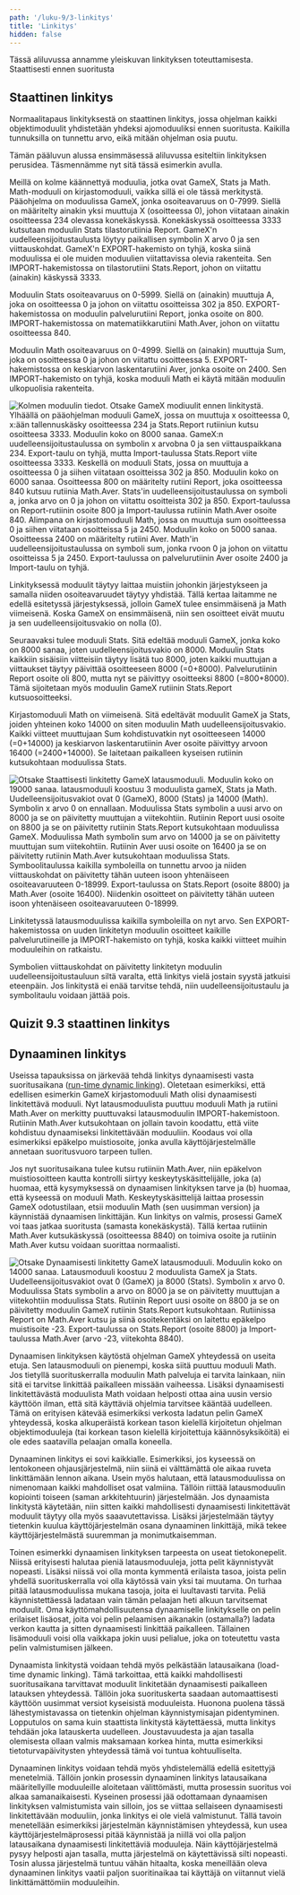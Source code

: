 ```yaml
---
path: '/luku-9/3-linkitys'
title: 'Linkitys'
hidden: false
---
```


<div>
<lead>Tässä aliluvussa annamme yleiskuvan linkityksen toteuttamisesta. Staattisesti ennen suoritusta 
</lead>
</div>

## Staattinen linkitys
Normaalitapaus linkityksestä on staattinen linkitys, jossa ohjelman kaikki objektimoduulit yhdistetään yhdeksi ajomoduuliksi ennen suoritusta. Kaikilla tunnuksilla on tunnettu arvo, eikä mitään ohjelman osia puutu.

Tämän pääluvun alussa ensimmäsessä aliluvussa esiteltiin linkityksen perusidea. Täsmennämme nyt sitä tässä esimerkin avulla.

Meillä on kolme käännettyä moduulia, jotka ovat GameX, Stats ja Math. Math-moduuli on kirjastomoduuli, vaikka sillä ei ole tässä merkitystä. Pääohjelma on moduulissa GameX, jonka osoiteavaruus on 0-7999. Siellä on määritelty ainakin yksi muuttuja X (osoitteessa 0), johon viitataan ainakin osoitteessa 234 olevassa konekäskyssä. Konekäskyssä osoitteessa 3333 kutsutaan moduulin Stats tilastorutiinia Report. GameX'n uudelleensijoitustaulusta löytyy paikallisen symbolin X arvo 0 ja sen viittauskohdat.  GameX'n EXPORT-hakemisto on tyhjä, koska siinä moduulissa ei ole muiden moduulien viitattavissa olevia rakenteita. Sen IMPORT-hakemistossa on tilastorutiini Stats.Report, johon on viitattu (ainakin) käskyssä 3333.

Moduulin Stats osoiteavaruus on 0-5999. Siellä on (ainakin) muuttuja A, joka on osoitteessa 0 ja johon on viitattu osoitteissa 302 ja 850. EXPORT-hakemistossa on moduulin palvelurutiini Report, jonka osoite on 800. IMPORT-hakemistossa on matematiikkarutiini Math.Aver, johon on viitattu osoitteessa 840.

Moduulin Math osoiteavaruus on 0-4999. Siellä on (ainakin) muuttuja Sum, joka on osoitteessa 0 ja johon on viitattu osoitteessa 5. EXPORT-hakemistossa on keskiarvon laskentarutiini Aver, jonka osoite on 2400. Sen IMPORT-hakemisto on tyhjä, koska moduuli Math ei käytä mitään moduulin ulkopuolisia rakenteita.

<!-- kuva: ch-9-3-moduulit-ennen-linkitysta  -->

![Kolmen moduulin tiedot. Otsake GameX modiuulit ennen linkitystä. Ylhäällä on pääohjelman moduuli GameX, jossa on muuttuja x osoitteessa 0, x:ään tallennuskäsky osoitteessa 234 ja Stats.Report rutiiniun kutsu osoitteesa 3333. Moduulin koko on 8000 sanaa. GameX:n uudelleensijoitustaulussa on symbolin x arvobna 0 ja sen viittauspaikkana 234. Export-taulu on tyhjä, mutta Import-taulussa Stats.Report viite osoitteessa 3333.    Keskellä on moduuli Stats, jossa on muuttuja a osoitteessa 0 ja siihen viitataan osoitteissa 302 ja 850. Moduulin koko on 6000 sanaa. Osoitteessa 800 on määritelty rutiini Report, joka osoitteessa 840 kutsuu rutiinia Math.Aver. Stats'in uudelleensijoitustaulussa on symboli a, jonka arvo on 0 ja johon on viitattu osoitteista 302 ja 850. Export-taulussa on Report-rutiinin osoite 800 ja Import-taulussa rutiinin Math.Aver osoite 840.     Alimpana on kirjastomoduuli Math, jossa on muuttuja sum osoitteessa 0 ja siihen viitataan osoitteissa 5 ja 2450. Moduulin koko on 5000 sanaa. Osoitteessa 2400  on määritelty rutiini Aver. Math'in uudelleensijoitustaulussa on symboli sum, jonka rvoon 0 ja johon on viitattu osoitteissa 5 ja 2450. Export-taulussa on palvelurutiinin Aver osoite 2400 ja Import-taulu on tyhjä.](./ch-9-3-moduulit-ennen-linkitysta.svg)
<div>
<illustrations motive="ch-9-3-moduulit-ennen-linkitysta"></illustrations>
</div>

Linkityksessä moduulit täytyy laittaa muistiin johonkin järjestykseen ja samalla niiden osoiteavaruudet täytyy yhdistää. Tällä kertaa laitamme ne edellä esitetyssä järjestyksessä, jolloin GameX tulee ensimmäisenä ja Math viimeisenä. Koska GameX on ensimmäisenä, niin sen osoitteet eivät muutu ja sen uudelleensijoitusvakio on nolla (0). 

Seuraavaksi tulee moduuli Stats. Sitä edeltää moduuli GameX, jonka koko on 8000 sanaa, joten uudelleensijoitusvakio on 8000. Moduulin Stats kaikkiin sisäisiin viitteisiin täytyy lisätä tuo 8000, joten kaikki muuttujan a viittaukset täytyy päivittää osoitteeseen 8000 (=0+8000). Palvelurutiinin Report osoite oli 800, mutta nyt se päivittyy osoitteeksi 8800 (=800+8000). Tämä sijoitetaan myös moduulin GameX rutiinin Stats.Report kutsuosoitteeksi.

Kirjastomoduuli Math on viimeisenä. Sitä edeltävät moduulit GameX ja Stats, joiden yhteinen koko 14000 on siten moduulin Math uudelleensijoitusvakio.  Kaikki viitteet muuttujaan Sum kohdistuvatkin nyt osoitteeseen 14000 (=0+14000) ja keskiarvon laskentarutiinin Aver osoite päivittyy arvoon 16400 (=2400+14000). Se laitetaan paikalleen kyseisen rutiinin kutsukohtaan moduulissa Stats.

<!-- kuva: ch-9-3-moduulit-jalkeen-linkityksen  -->

![Otsake Staattisesti linkitetty GameX latausmoduuli. Moduulin koko on 19000 sanaa. latausmoduuli koostuu 3 moduulista gameX, Stats ja Math. Uudelleensijoitusvakiot ovat 0 (GameX), 8000 (Stats) ja 14000 (Math). Symbolin x arvo 0 on ennallaan.    Moduulissa Stats symbolin a uusi arvo on 8000 ja se on päivitetty muuttujan a viitekohtiin. Rutiinin Report uusi osoite on 8800 ja se on päivitetty rutiinin Stats.Report kutsukohtaan moduulissa GameX.    Moduulissa Math symbolin sum arvo on 14000 ja se on päivitetty muuttujan sum viitekohtiin. Rutiinin Aver uusi osoite on 16400 ja se on päivitetty rutiinin Math.Aver kutsukohtaan moduulissa Stats.   Symboolitaulussa kaikilla symboleilla on tunnettu arvoo ja niiden viittauskohdat on päivitetty tähän uuteen isoon yhtenäiseen osoiteavaruuteen 0-18999. Export-taulussa on Stats.Report (osoite 8800) ja Math.Aver (osoite 16400). Niidenkin osoitteet on päivitetty tähän uuteen isoon yhtenäiseen osoiteavaruuteen 0-18999.](./ch-9-3-moduulit-jalkeen-linkityksen.svg)
<div>
<illustrations motive="ch-9-3-moduulit-jalkeen-linkityksen"></illustrations>
</div>

Linkitetyssä latausmoduulissa kaikilla symboleilla on nyt arvo. Sen EXPORT-hakemistossa on uuden linkitetyn moduulin osoitteet kaikille palvelurutiineille ja IMPORT-hakemisto on tyhjä, koska kaikki viitteet muihin moduuleihin on ratkaistu. 

Symbolien viittauskohdat on päivitetty linkitetyn moduulin uudelleensijoitustauluun siltä varalta, että linkitys vielä jostain syystä jatkuisi eteenpäin. Jos linkitystä ei enää tarvitse tehdä, niin uudelleensijoitustaulu ja symbolitaulu voidaan jättää pois.

## Quizit 9.3 staattinen linkitys
<!--  quizit 9.3.???  -->
<div><quiz id="aec1b502-8b29-4f47-a0a8-e702f13cbda7"></quiz></div>

## Dynaaminen linkitys
Useissa tapauksissa on järkevää tehdä linkitys dynaamisesti vasta suoritusaikana ([run-time dynamic linking](https://en.wikipedia.org/wiki/Dynamic_linker)). Oletetaan esimerkiksi, että edellisen esimerkin GameX kirjastomoduuli Math olisi dynaamisesti linkitettävä moduuli. Nyt latausmoduulista puuttuu moduuli Math ja rutiini Math.Aver on merkitty puuttuvaksi latausmoduulin IMPORT-hakemistoon. Rutiinin Math.Aver kutsukohtaan on jollain tavoin koodattu, että viite kohdistuu dynaamiseksi linkitettävään moduuliin. Koodaus voi olla esimerkiksi epäkelpo muistiosoite, jonka avulla käyttöjärjestelmälle annetaan suoritusvuoro tarpeen tullen.

Jos nyt suoritusaikana tulee kutsu rutiiniin Math.Aver, niin epäkelvon muistiosoitteen kautta kontrolli siirtyy keskeytyskäsittelijälle, joka (a) huomaa, että kysymyksessä on dynaamisen linkityksen tarve ja (b) huomaa, että kyseessä on moduuli Math. Keskeytyskäsittelijä  laittaa prosessin GameX odotustilaan, etsii moduulin Math (sen uusimman version) ja käynnistää dynaamisen linkittäjän. Kun linkitys on valmis, prosessi GameX voi taas jatkaa suoritusta (samasta konekäskystä). Tällä kertaa rutiinin Math.Aver kutsukäskyssä (osoitteessa 8840) on toimiva osoite ja rutiinin Math.Aver kutsu voidaan suorittaa normaalisti.

<!-- kuva: ch-9-3-ajomoduuli-ennen-dyn-linkitysta  -->

![Otsake Dynaamisesti linkitetty GameX latausmoduuli. Moduulin koko on 14000 sanaa. Latausmoduuli koostuu 2 moduulista GameX ja Stats. Uudelleensijoitusvakiot ovat 0 (GameX) ja 8000 (Stats). Symbolin x arvo 0.    Moduulissa Stats symbolin a arvo on 8000 ja se on päivitetty muuttujan a viitekohtiin moduulissa Stats. Rutiinin Report uusi osoite on 8800 ja se on päivitetty moduulin GameX rutiinin Stats.Report kutsukohtaan. Rutiinissa Report on Math.Aver kutsu ja siinä osoitekentäksi on laitettu epäkelpo muistisoite -23.    Export-taulussa on Stats.Report (osoite 8800) ja Import-taulussa Math.Aver (arvo -23, viitekohta 8840). ](./ch-9-3-ajomoduuli-ennen-dyn-linkitysta.svg)
<div>
<illustrations motive="ch-9-3-ajomoduuli-ennen-dyn-linkitysta"></illustrations>
</div>

Dynaamisen linkityksen käytöstä ohjelman GameX yhteydessä on useita etuja. Sen latausmoduuli on pienempi, koska siitä puuttuu moduuli Math. Jos tietyllä suorituskerralla moduulin Math palveluja ei tarvita lainkaan, niin sitä ei tarvitse linkittää paikalleen missään vaiheessa. Lisäksi dynaamisesti linkitettävästä moduulista Math voidaan helposti ottaa aina uusin versio käyttöön ilman, että sitä käyttäviä ohjelmia tarvitsee kääntää uudelleen. Tämä on erityisen kätevää esimerkiksi verkosta ladatun pelin GameX yhteydessä, koska alkuperäistä korkean tason kielellä kirjoitetun ohjelman objektimoduuleja (tai korkean tason kielellä kirjoitettuja käännösyksiköitä) ei ole edes saatavilla pelaajan omalla koneella.

Dynaaminen linkitys ei sovi kaikkialle. Esimerkiksi, jos kyseessä on lentokoneen ohjausjärjestelmä, niin siinä ei välttämättä ole aikaa ruveta linkittämään lennon aikana. Usein myös halutaan, että latausmoduulissa on nimenomaan kaikki mahdolliset osat valmiina. Tällöin riittää latausmoduulin kopiointi toiseen (saman arkkitehtuurin) järjestelmään. Jos dynaamista linkitystä käytetään, niin sitten kaikki mahdollisesti dynaamisesti linkitettävät moduulit täytyy olla myös saaavutettavissa. Lisäksi järjestelmään täytyy tietenkin kuulua käyttöjärjestelmän osana dynaaminen linkittäjä, mikä tekee käyttöjärjestelmästä suuremman ja monimutkaisemman.

Toinen esimerkki dynaamisen linkityksen tarpeesta on useat tietokonepelit. Niissä erityisesti halutaa pieniä latausmoduuleja, jotta pelit käynnistyvät nopeasti. Lisäksi niissä voi olla monta kymmentä erilaista tasoa, joista pelin yhdellä suorituskerralla voi olla käytössä vain yksi tai muutama. On turhaa pitää latausmoduulissa mukana tasoja, joita ei luultavasti tarvita. Peliä käynnistettäessä ladataan vain tämän pelaajan heti alkuun tarvitsemat moduulit. Oma käyttömahdollisuutensa dynaamiselle linkitykselle on pelin erilaiset lisäosat, joita voi pelin pelaamisen aikanakin (ostamalla?) ladata verkon kautta ja sitten dynaamisesti linkittää paikalleen. Tällainen lisämoduuli voisi olla vaikkapa jokin uusi pelialue, joka on toteutettu vasta pelin valmistumisen jälkeen.

Dynaamista linkitystä voidaan tehdä myös pelkästään latausaikana (load-time dynamic linking). Tämä tarkoittaa, että kaikki mahdollisesti suoritusaikana tarvittavat moduulit linkitetään dynaamisesti paikalleen latauksen yhteydessä. Tällöin joka suorituskerta saadaan automaattisesti käyttöön uusimmat versiot kyseisistä moduuleista. Huonona puolena tässä lähestymistavassa on tietenkin ohjelman käynnistymisajan pidentyminen. Lopputulos on sama kuin staattista linkitystä käytettäessä, mutta  linkitys tehdään joka latauskerta uudelleen. Joustavuudesta ja ajan tasalla olemisesta ollaan valmis maksamaan korkea hinta, mutta esimerkiksi tietoturvapäivitysten yhteydessä tämä voi tuntua kohtuulliselta.

Dynaaminen linkitys voidaan tehdä myös yhdistelemällä edellä esitettyjä menetelmiä. Tällöin jonkin prosessin dynaaminen linkitys latausaikana määritellyille moduuleille aloitetaan välittömästi, mutta prosessin suoritus voi alkaa samanaikaisesti. Kyseinen prosessi jää odottamaan dynaamisen linkityksen valmistumista vain silloin, jos se viittaa sellaiseen dynaamisesti linkitettävään moduuliin, jonka linkitys ei ole vielä valmistunut. Tällä tavoin menetellään esimerkiksi järjestelmän käynnistämisen yhteydessä, kun usea käyttöjärjestelmäprosessi pitää käynnistää ja niillä voi olla paljon latausaikana dynaamisesti linkitettäviä moduuleja. Näin käyttöjärjestelmä pysyy helposti ajan tasalla, mutta järjestelmä on käytettävissä silti nopeasti. Tosin alussa järjestelmä tuntuu vähän hitaalta, koska meneillään oleva dynaaminen linkitys vaatii paljon suoritinaikaa tai käyttäjä on viitannut vielä linkittämättömiin moduuleihin.

<!--  quizit 9.3. dynamic linking  -->
<div><quiz id="9565e624-76f8-4563-8f24-c57d65a09fca"></quiz></div>
